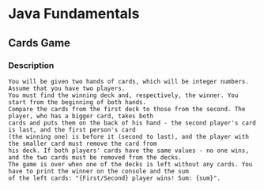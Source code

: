 # Java Fundamentals

## Cards Game

### Description

    You will be given two hands of cards, which will be integer numbers. Assume that you have two players.
    You must find the winning deck and, respectively, the winner. You start from the beginning of both hands. 
    Compare the cards from the first deck to those from the second. The player, who has a bigger card, takes both
    cards and puts them on the back of his hand - the second player's card is last, and the first person's card 
    (the winning one) is before it (second to last), and the player with the smaller card must remove the card from 
    his deck. If both players' cards have the same values - no one wins, and the two cards must be removed from the decks.
    The game is over when one of the decks is left without any cards. You have to print the winner on the console and the sum 
    of the left cards: "{First/Second} player wins! Sum: {sum}".
